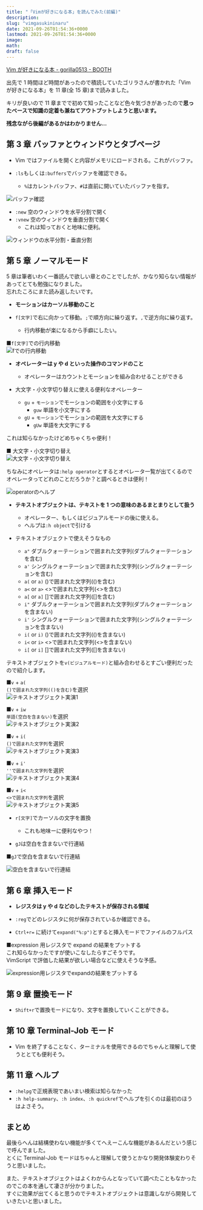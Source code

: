 ```yaml
---
title: "「Vimが好きになる本」を読んでみた(前編)"
description:
slug: "vimgasukininaru"
date: 2021-09-26T01:54:36+0000
lastmod: 2021-09-26T01:54:36+0000
image:
math:
draft: false
---
```


[Vim が好きになる本 \- gorilla0513 \- BOOTH](https://booth.pm/ja/items/1513974)

出先で 1 時間ほど時間があったので積読していたゴリラさんが書かれた「Vim が好きになる本」を 11 章(全 15 章)まで読みました。

キリが良いので 11 章までで初めて知ったことなど色々気づきがあったので**思ったベースで知識の定着も兼ねてアウトプットしようと思います。**

**残念ながら後編があるかはわかりません…**

## 第 3 章 バッファとウィンドウとタブページ

- Vim ではファイルを開くと内容がメモリにロードされる。これがバッファ。

- `:ls`もしくは`:buffers`でバッファを確認できる。
  - `%`はカレントバッファ、`#`は直前に開いていたバッファを指す。

![バッファ確認](Snipaste_2021-09-26_13-25-52.png)

- `:new` 空のウィンドウを水平分割で開く
- `:vnew` 空のウィンドウを垂直分割で開く
  - これは知っておくと地味に便利。

![ウィンドウの水平分割・垂直分割](Snipaste_2021-09-26_13-31-11.png)

## 第 5 章 ノーマルモード

5 章は筆者いわく一番読んで欲しい章とのことでしたが、かなり知らない情報があってとても勉強になりました。  
忘れたころにまた読み返したいです。

- **モーションはカーソル移動のこと**

- `f[文字]`で右に向かって移動。`;`で順方向に繰り返す。`,`で逆方向に繰り返す。
  - 行内移動が楽になるから手癖にしたい。

■`f[文字]`での行内移動  
![fでの行内移動](vim1.gif)

- **オペレーターは y や d といった操作のコマンドのこと**

  - オペレーターはカウントとモーションを組み合わせることができる

- 大文字・小文字切り替えに使える便利なオペレーター
  - `gu` + `モーション`でモーションの範囲を小文字にする
    - `guw` 単語を小文字にする
  - `gU` + `モーション`でモーションの範囲を大文字にする
    - `gUw` 単語を大文字にする

これは知らなかったけどめちゃくちゃ便利！

■ 大文字・小文字切り替え  
![大文字・小文字切り替え](vim2.gif)

ちなみにオペレータは`:help operator`とするとオペレータ一覧が出てくるのでオペレータってどれのことだろうか？と調べるときは便利！

![operatorのヘルプ](Snipaste_2021-09-26_13-58-31.png)

- **テキストオブジェクトは、テキストを 1 つの意味のあるまとまりとして扱う**

  - オペレーター、もしくはビジュアルモードの後に使える。
  - ヘルプは`:h object`で引ける

- テキストオブジェクトで使えそうなもの
  - `a"` ダブルクォーテーションで囲まれた文字列(ダブルクォーテーションを含む)
  - `a'` シングルクォーテーションで囲まれた文字列(シングルクォーテーションを含む)
  - `a(` or `a)` ()で囲まれた文字列(()を含む)
  - `a<` or `a>` <>で囲まれた文字列(<>を含む)
  - `a[` or `a]` []で囲まれた文字列([]を含む)
  - `i"` ダブルクォーテーションで囲まれた文字列(ダブルクォーテーションを含まない)
  - `i'` シングルクォーテーションで囲まれた文字列(シングルクォーテーションを含まない)
  - `i(` or `i)` ()で囲まれた文字列(()を含まない)
  - `i<` or `i>` <>で囲まれた文字列(<>を含まない)
  - `i[` or `i]` []で囲まれた文字列([]を含まない)

テキストオブジェクトを`v(ビジュアルモード)`と組み合わせるとすごい便利だったので紹介します。

■`v` + `a(`  
`()で囲まれた文字列(()を含む)`を選択  
![テキストオブジェクト実演1](vim3.gif)

■`v` + `iw`  
`単語(空白を含まない)`を選択  
![テキストオブジェクト実演2](vim4.gif)

■`v` + `i(`  
`()で囲まれた文字列`を選択  
![テキストオブジェクト実演3](vim5.gif)

■`v` + `i'`  
`''で囲まれた文字列`を選択  
![テキストオブジェクト実演4](vim6.gif)

■`v` + `i<`  
`<>で囲まれた文字列`を選択  
![テキストオブジェクト実演5](vim7.gif)

- `r[文字]`でカーソルの文字を置換

  - これも地味ーに便利なやつ！

- `gJ`は空白を含まないで行連結

■`gJ`で空白を含まないで行連結

![空白を含まないで行連結](vim8.gif)

## 第 6 章 挿入モード

- **レジスタは y や d などのしたテキストが保存される領域**
- `:reg`でどのレジスタに何が保存されているか確認できる。

- `Ctrl+r=` に続けて`expand("%:p")`とすると挿入モードでファイルのフルパス

■expression 用レジスタで expand の結果をプットする  
これ知らなかったですが使いこなしたらすごそうです。  
VimScript で評価した結果が欲しい場合などに使えそうな予感。

![expression用レジスタでexpandの結果をプットする](vim9.gif)

## 第 9 章 置換モード

- `Shift+r`で置換モードになり、文字を置換していくことができる。

## 第 10 章 Terminal-Job モード

- Vim を終了することなく、ターミナルを使用できるのでちゃんと理解して使うととても便利そう。

## 第 11 章 ヘルプ

- `:helpg`で正規表現であいまい検索は知らなかった
- `:h help-summary`、`:h index`、`:h quickref`でヘルプを引くのは最初のほうはよさそう。

## まとめ

最後らへんは結構使わない機能が多くてへえーこんな機能があるんだという感じで呼んでました。  
とくに Terminal-Job モードはちゃんと理解して使うとかなり開発体験変わりそうと思いました。

また、テキストオブジェクトはよくわからんとなっていて調べたこともなかったのでこの本を通して凄さが分かりました。  
すぐに効果が出てくると思うのでテキストオブジェクトは意識しながら開発していきたいと思いました。
